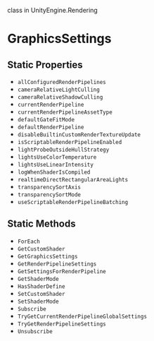 class in UnityEngine.Rendering
# GraphicsSettings

## Static Properties
- `allConfiguredRenderPipelines`
- `cameraRelativeLightCulling`
- `cameraRelativeShadowCulling`
- `currentRenderPipeline`
- `currentRenderPipelineAssetType`
- `defaultGateFitMode`
- `defaultRenderPipeline`
- `disableBuiltinCustomRenderTextureUpdate`
- `isScriptableRenderPipelineEnabled`
- `lightProbeOutsideHullStrategy`
- `lightsUseColorTemperature`
- `lightsUseLinearIntensity`
- `logWhenShaderIsCompiled`
- `realtimeDirectRectangularAreaLights`
- `transparencySortAxis`
- `transparencySortMode`
- `useScriptableRenderPipelineBatching`
## Static Methods
- `ForEach`
- `GetCustomShader`
- `GetGraphicsSettings`
- `GetRenderPipelineSettings`
- `GetSettingsForRenderPipeline`
- `GetShaderMode`
- `HasShaderDefine`
- `SetCustomShader`
- `SetShaderMode`
- `Subscribe`
- `TryGetCurrentRenderPipelineGlobalSettings`
- `TryGetRenderPipelineSettings`
- `Unsubscribe`
